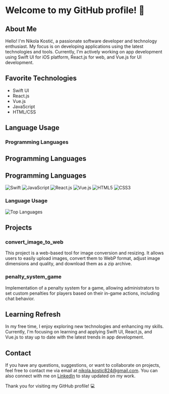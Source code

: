 # Welcome to my GitHub profile! 🚀

## About Me

Hello! I'm Nikola Kostić, a passionate software developer and technology enthusiast. My focus is on developing applications using the latest technologies and tools. Currently, I'm actively working on app development using Swift UI for iOS platform, React.js for web, and Vue.js for UI development.

## Favorite Technologies

- Swift UI
- React.js
- Vue.js
- JavaScript
- HTML/CSS

## Language Usage

### Programming Languages

## Programming Languages

## Programming Languages

![Swift](https://img.shields.io/badge/Swift-FA7343?style=for-the-badge&logo=swift&logoColor=white)
![JavaScript](https://img.shields.io/badge/JavaScript-F7DF1E?style=for-the-badge&logo=javascript&logoColor=black)
![React.js](https://img.shields.io/badge/React.js-61DAFB?style=for-the-badge&logo=react&logoColor=black)
![Vue.js](https://img.shields.io/badge/Vue.js-4FC08D?style=for-the-badge&logo=vue.js&logoColor=white)
![HTML5](https://img.shields.io/badge/HTML5-E34F26?style=for-the-badge&logo=html5&logoColor=white)
![CSS3](https://img.shields.io/badge/CSS3-1572B6?style=for-the-badge&logo=css3&logoColor=white)




### Language Usage

![Top Languages](https://github-readme-stats.vercel.app/api/top-langs/?username=NikolaKostic824&layout=compact)

## Projects

### convert_image_to_web
This project is a web-based tool for image conversion and resizing. It allows users to easily upload images, convert them to WebP format, adjust image dimensions and quality, and download them as a zip archive.

### penalty_system_game
Implementation of a penalty system for a game, allowing administrators to set custom penalties for players based on their in-game actions, including chat behavior.

## Learning Refresh

In my free time, I enjoy exploring new technologies and enhancing my skills. Currently, I'm focusing on learning and applying Swift UI, React.js, and Vue.js to stay up to date with the latest trends in app development.

## Contact

If you have any questions, suggestions, or want to collaborate on projects, feel free to contact me via email at [nikola.kostic824@gmail.com](mailto:nikola.kostic824@gmail.com). You can also connect with me on [LinkedIn](https://www.linkedin.com/in/nikola-kostic8/) to stay updated on my work.


Thank you for visiting my GitHub profile! 💻
